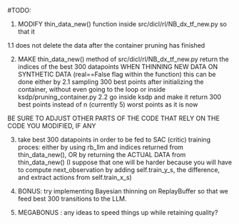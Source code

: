 #TODO:

1) MODIFY thin_data_new() function inside src/dicl/rl/NB_dx_tf_new.py so that it

1.1 does not delete the data after the container pruning has finished

2) MAKE thin_data_new() method of src/dicl/rl/NB_dx_tf_new.py return the indices of the best 300 datapoints WHEN THINNING NEW DATA ON SYNTHETIC DATA (real==False flag within the function)
this can be done either by
2.1 sampling 300 best points after initializing the container, without even going to the loop or inside ksdp/pruning_container.py
2.2 go inside ksdp and make it return 300 best points instead of n (currently 5) worst points as it is now

BE SURE TO ADJUST OTHER PARTS OF THE CODE THAT RELY ON THE CODE YOU MODIFIED, IF ANY

3) take best 300 datapoints in order to be fed to SAC (critic) training proces:
 either by using rb_llm and indices returned from thin_data_new(), 
OR  by returning the ACTUAL DATA from thin_data_new() (I suppose that one will be harder because you will have to compute next_observation by adding self.train_y_s, the difference, and extract actions from self.train_x_s)


4) BONUS: try implementing Bayesian thinning on ReplayBuffer so that we feed best 300 transitions to the LLM.

5) MEGABONUS : any ideas to speed things up while retaining quality?
